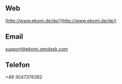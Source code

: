 ## Web
[http://www.ekomi.de/de/](http://www.ekomi.de/de/)

## Email
[support@ekomi.zendesk.com](support@ekomi.zendesk.com)

## Telefon
 
+49 3047376382